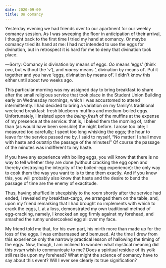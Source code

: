 ```yaml
---
date: 2020-09-09
title: On oomancy
---
```


Yesterday evening we had friends over to our apartment for our weekly
oomancy session. As I was sweeping the floor in anticipation of their
arrival, I thought back to the first time I tried my hand at oomancy.<!-- FOLD --> Or maybe
oomancy tried its hand at me: I had not intended to use the eggs for divination, but
in retrospect it is hard for me to deny that divination took
place.

—Sorry: Oomancy is divination by means of eggs. _Oo_ means ‘eggs’
(think _ovo_,  but without the ‘v’), and _mancy_ means ‘, divination by
means of’. Put it together and you have ‘eggs, divination by means of’.
I didn't know this either until about two weeks ago.

This particular morning was my assigned day to
bring breakfast to share after the small religious service that took place
in the Student Union Building early on Wednesday mornings,
which I was accustomed to attend intermittently. I had decided to bring a variation on my
family's traditional weekend breakfast: fresh
blueberry muffins and medium-boiled eggs. Unfortunately, I insisted upon
the _being-fresh_ of the muffins at the expense of my presence at the
service: that is, I baked them the morning of, rather than (as would
have been sensible) the night before. I arose too late; I measured too
carefully; I spent too long whisking the eggs; the hour to leave for the
service passed me by. I said to myself, “No matter! I shall move with
haste and outstrip the passage of the minutes!” Of course the passage of
the minutes was indifferent to my haste.

If you have any experience with
boiling eggs, you will know that there is no way to tell whether they are done
(without cracking the egg open and thereby destroying the integrity of the boiled-egg experience):
the only way to cook them the way you want to is to time them exactly. And if you know this, you
will probably also know that haste and the desire to bend the passage of time are the enemy of exactitude.

Thus, having shuffled in sheepishly to the room shortly after the service had ended, I revealed
my breakfast-cargo, we arranged them on the table, and, upon my friend remarking that I had brought no
implements with which to crack the eggs, I, at a loss, demonstrated my own traditional method of egg-cracking,
namely, I knocked an egg firmly against my forehead, and smashed the runny undercooked egg all over my face.

My friend told me that, for his own part, his mirth more than made up for the loss of the eggs. I was embarrassed and
bemused. At the time I drew from this experience only the narrowly practical lesson of hallowing the timing of the eggs.
Now, though, I am inclined to wonder: what mystical meaning did this *ovum* wish to communicate to me? Does a spiritual
residue of its yolk still reside upon my forehead? What might the science of oomancy have to say about this event?
Will I ever see clearly its true signification?